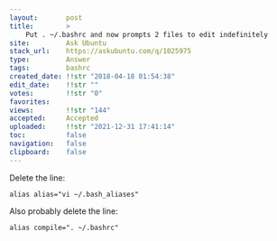 ```yaml
---
layout:       post
title:        >
    Put . ~∕.bashrc and now prompts 2 files to edit indefinitely
site:         Ask Ubuntu
stack_url:    https://askubuntu.com/q/1025975
type:         Answer
tags:         bashrc
created_date: !!str "2018-04-18 01:54:38"
edit_date:    !!str ""
votes:        !!str "0"
favorites:    
views:        !!str "144"
accepted:     Accepted
uploaded:     !!str "2021-12-31 17:41:14"
toc:          false
navigation:   false
clipboard:    false
---
```


Delete the line:

``` 
alias alias="vi ~/.bash_aliases"

```

Also probably delete the line:

``` 
alias compile=". ~/.bashrc"

```
